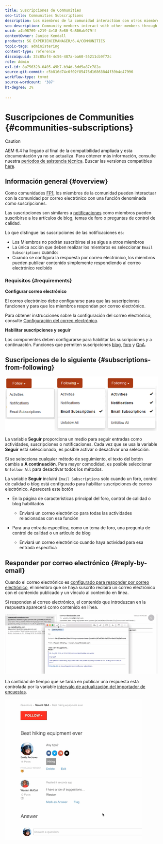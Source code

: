 ```yaml
---
title: Suscripciones de Communities
seo-title: Communities Subscriptions
description: Los miembros de la comunidad interactúan con otros miembros a través del correo electrónico
seo-description: Community members interact with other members through email
uuid: a4b98769-c219-4e18-8e80-9a806ab979ff
contentOwner: Janice Kendall
products: SG_EXPERIENCEMANAGER/6.4/COMMUNITIES
topic-tags: administering
content-type: reference
discoiquuid: 33c85af4-4c56-487a-ba60-55211cb9f72c
role: Admin
exl-id: 8a756328-0405-49b7-b94d-3dd5a87c782a
source-git-commit: c5b816d74c6f02f85476d16868844f39b4c47996
workflow-type: tm+mt
source-wordcount: '387'
ht-degree: 3%

---
```


# Suscripciones de Communities {#communities-subscriptions}

>[!CAUTION]
>
>AEM 6.4 ha llegado al final de la compatibilidad ampliada y esta documentación ya no se actualiza. Para obtener más información, consulte nuestra [períodos de asistencia técnica](https://helpx.adobe.com/es/support/programs/eol-matrix.html). Buscar las versiones compatibles [here](https://experienceleague.adobe.com/docs/).

## Información general {#overview}

Como comunidades [FP1](deploy-communities.md#latestfeaturepack), los miembros de la comunidad pueden interactuar con la comunidad por correo electrónico con una función denominada como suscripciones.

Las suscripciones son similares a [notificaciones](notifications.md) como miembros pueden suscribirse a los artículos de blog, temas de foro o preguntas de control de calidad.

Lo que distingue las suscripciones de las notificaciones es:

* Los Miembros no podrán suscribirse si se sigue a otros miembros
* La única acción que deben realizar los miembros es seleccionar `Email Subscriptions` cuando:
* Cuando se configura la respuesta por correo electrónico, los miembros pueden publicar contenido simplemente respondiendo al correo electrónico recibido

### Requisitos  {#requirements}

**Configurar correo electrónico**

El correo electrónico debe configurarse para que las suscripciones funcionen y para que los miembros respondan por correo electrónico.

Para obtener instrucciones sobre la configuración del correo electrónico, consulte [Configuración del correo electrónico](email.md).

**Habilitar suscripciones y seguir**

Los componentes deben configurarse para habilitar las suscripciones *y* a continuación. Funciones que permiten suscripciones [blog](blog-feature.md), [foro](forum.md) y [QnA](working-with-qna.md).

## Suscripciones de lo siguiente {#subscriptions-from-following}

![Chlimage_1-5](assets/chlimage_1-5.png)

La variable **Seguir** proporciona un medio para seguir entradas como actividades, suscripciones o notificaciones. Cada vez que se usa la variable **Seguir** está seleccionado, es posible activar o desactivar una selección.

Si se selecciona cualquier método de seguimiento, el texto del botón cambia a **A continuación**. Para mayor comodidad, es posible seleccionar `Unfollow All` para desactivar todos los métodos.

La variable **Seguir** incluirá `Email Subscriptions` solo cuando un foro, control de calidad o blog está configurado para habilitar suscripciones de correo electrónico. Aparecerá este botón

* En la página de características principal del foro, control de calidad o blog habilitados

   * Enviará un correo electrónico para todas las actividades relacionadas con esa función

* Para una entrada específica, como un tema de foro, una pregunta de control de calidad o un artículo de blog

   * Enviará un correo electrónico cuando haya actividad para esa entrada específica

## Responder por correo electrónico {#reply-by-email}

Cuando el correo electrónico es [configurado para responder por correo electrónico](email.md#configure-polling-importer), el miembro que se haya suscrito recibirá un correo electrónico con el contenido publicado y un vínculo al contenido en línea.

Si responden al correo electrónico, el contenido que introduzcan en la respuesta aparecerá como contenido en línea.

![Chlimage_1-6](assets/chlimage_1-6.png)

La cantidad de tiempo que se tarda en publicar una respuesta está controlada por la variable [intervalo de actualización del importador de encuestas](email.md#configure-polling-importer).

![Chlimage_1-7](assets/chlimage_1-7.png)
